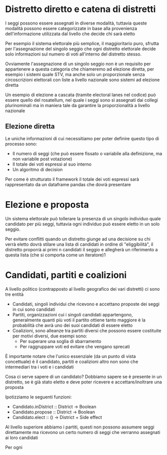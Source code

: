 # Distretto diretto e catena di distretti

I seggi possono essere assegnati in diverse modalità, tuttavia queste modalità possono essere categorizzate in base alla provenienza dell'informazione utilizzata dal livello che decide chi sarà eletto

Per esempio il sistema elettorale più semplice, il maggioritario puro, sfrutta per l'assegnazione del singolo seggio che ogni distretto elettorale decide solo informazioni sul numero di voti all'interno del distretto stesso.

Ovviamente l'assegnazione di un singolo seggio non è un requisito per appartenere a questa categoria che chiameremo ad elezione diretta, per esempio i sistemi quale STV, ma anche solo un proporzionale senza circoscrizioni elettorali con liste a livello nazionale sono sistemi ad elezione diretta

Un esempio di elezione a cascata (tramite electoral lanes nel codice) può essere quello del rosatellum, nel quale i seggi sono sì assegnati dai collegi plurinominali ma in maniera tale da garantire la proporzionalità a livello nazionale

## Elezione diretta
Le uniche informazioni di cui necessitiamo per poter definire questo tipo di processo sono:

+ Il numero di seggi (che può essere fissato o variabile alla definizione, ma non variabile post votazione)
+ Il totale dei voti espressi al suo interno
+ Un algoritmo di decision

Per come è strutturato il framework il totale dei voti espressi sarà rappresentato da un dataframe pandas che dovrà presentare 

# Elezione e proposta

Un sistema elettorale può tollerare la presenza di un singolo individuo quale candidato per più seggi, tuttavia ogni individuo può essere eletto in un solo seggio.

Per evitare conflitti quando un distretto giunge ad una decisione su chi verrà eletto dovrà stilare una lista di candidati in ordine di "eliggibilità", il distretto proporrà ai primi n candidati il seggio e allegherà un riferimento a questa lista (che si comporta come un iteratore)1

# Candidati, partiti e coalizioni

A livello politico (contrapposto al livello geografico dei vari distretti) ci sono tre entità

+ Candidati, singoli individui che ricevono e accettano proposte dei seggi in cui sono candidati
+ Partiti, organizzazioni cui i singoli candidati appartengono, generalmente quanti più voti il partito ottiene tanto maggiore è la probabilità che avrà uno dei suoi candidati di essere eletto
+ Coalizioni, sono alleanze tra partiti diversi che possono essere costituite per motivi diversi, due esempi sono:
	+ Per superare una soglia di sbarramento
	+ Per raggruppare voti ed evitare che vengano sprecati

È importante notare che l'unico essenziale (da un punto di vista concettuale) è il candidato, partiti
e coalizioni altro non sono che intermediari tra i voti e i candidati

Cosa ci serve sapere di un candidato? Dobbiamo sapere se è presente in un distretto, se è già stato
eletto e deve poter ricevere e accettare/inoltrare una proposta

Ipotizziamo le seguenti funzioni:

+ Candidato.inDistrict :: District -> Boolean
+ Candidato.propose :: District -> Boolean
+ Candidato.elect :: () -> District + Side effect

Al livello superiore abbiamo i partiti, questi non possono assumere seggi direttamente ma ricevono un
certo numero di seggi che verranno assegnati ai loro candidati

Per ogni
